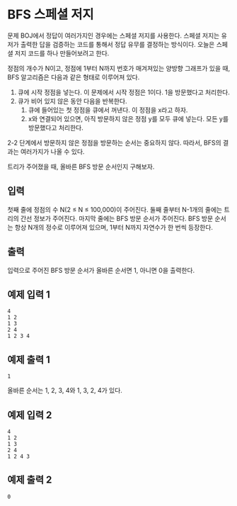 # BFS 스페셜 저지

문제
BOJ에서 정답이 여러가지인 경우에는 스페셜 저지를 사용한다. 스페셜 저지는 유저가 출력한 답을 검증하는 코드를 통해서 정답 유무를 결정하는 방식이다. 오늘은 스페셜 저지 코드를 하나 만들어보려고 한다.

정점의 개수가 N이고, 정점에 1부터 N까지 번호가 매겨져있는 양방향 그래프가 있을 때, BFS 알고리즘은 다음과 같은 형태로 이루어져 있다.

1. 큐에 시작 정점을 넣는다. 이 문제에서 시작 정점은 1이다. 1을 방문했다고 처리한다.
2. 큐가 비어 있지 않은 동안 다음을 반복한다.
   1. 큐에 들어있는 첫 정점을 큐에서 꺼낸다. 이 정점을 x라고 하자.
   2. x와 연결되어 있으면, 아직 방문하지 않은 정점 y를 모두 큐에 넣는다. 모든 y를 방문했다고 처리한다.

2-2 단계에서 방문하지 않은 정점을 방문하는 순서는 중요하지 않다. 따라서, BFS의 결과는 여러가지가 나올 수 있다.

트리가 주어졌을 때, 올바른 BFS 방문 순서인지 구해보자.

## 입력
첫째 줄에 정점의 수 N(2 ≤ N ≤ 100,000)이 주어진다. 둘째 줄부터 N-1개의 줄에는 트리의 간선 정보가 주어진다. 마지막 줄에는 BFS 방문 순서가 주어진다. BFS 방문 순서는 항상 N개의 정수로 이루어져 있으며, 1부터 N까지 자연수가 한 번씩 등장한다.

## 출력
입력으로 주어진 BFS 방문 순서가 올바른 순서면 1, 아니면 0을 출력한다.

## 예제 입력 1
```
4
1 2
1 3
2 4
1 2 3 4
```

## 예제 출력 1
```
1
```

올바른 순서는 1, 2, 3, 4와  1, 3, 2, 4가 있다.

## 예제 입력 2
```
4
1 2
1 3
2 4
1 2 4 3
```

## 예제 출력 2
```
0
```
